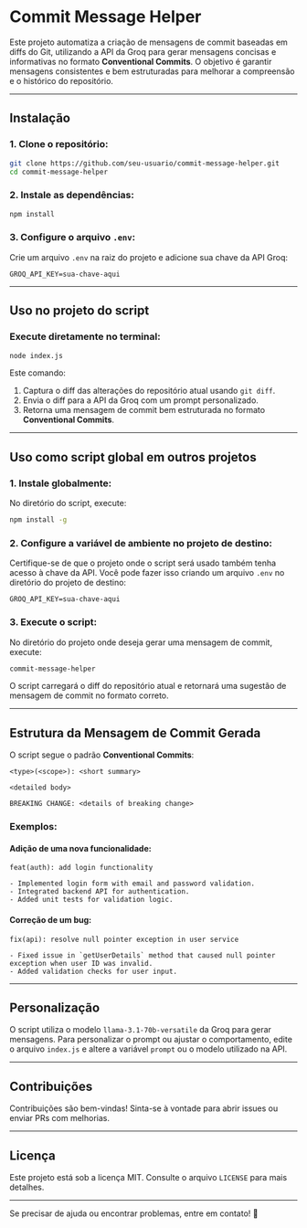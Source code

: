 
# Commit Message Helper

Este projeto automatiza a criação de mensagens de commit baseadas em diffs do Git, utilizando a API da Groq para gerar mensagens concisas e informativas no formato **Conventional Commits**. O objetivo é garantir mensagens consistentes e bem estruturadas para melhorar a compreensão e o histórico do repositório.

---

## **Instalação**

### 1. Clone o repositório:
```bash
git clone https://github.com/seu-usuario/commit-message-helper.git
cd commit-message-helper
```

### 2. Instale as dependências:
```bash
npm install
```

### 3. Configure o arquivo `.env`:
Crie um arquivo `.env` na raiz do projeto e adicione sua chave da API Groq:
```env
GROQ_API_KEY=sua-chave-aqui
```

---

## **Uso no projeto do script**

### Execute diretamente no terminal:
```bash
node index.js
```

Este comando:
1. Captura o diff das alterações do repositório atual usando `git diff`.
2. Envia o diff para a API da Groq com um prompt personalizado.
3. Retorna uma mensagem de commit bem estruturada no formato **Conventional Commits**.

---

## **Uso como script global em outros projetos**

### 1. Instale globalmente:
No diretório do script, execute:
```bash
npm install -g
```

### 2. Configure a variável de ambiente no projeto de destino:
Certifique-se de que o projeto onde o script será usado também tenha acesso à chave da API. Você pode fazer isso criando um arquivo `.env` no diretório do projeto de destino:
```env
GROQ_API_KEY=sua-chave-aqui
```

### 3. Execute o script:
No diretório do projeto onde deseja gerar uma mensagem de commit, execute:
```bash
commit-message-helper
```

O script carregará o diff do repositório atual e retornará uma sugestão de mensagem de commit no formato correto.

---

## **Estrutura da Mensagem de Commit Gerada**
O script segue o padrão **Conventional Commits**:
```
<type>(<scope>): <short summary>

<detailed body>

BREAKING CHANGE: <details of breaking change>
```

### Exemplos:
#### Adição de uma nova funcionalidade:
```
feat(auth): add login functionality

- Implemented login form with email and password validation.
- Integrated backend API for authentication.
- Added unit tests for validation logic.
```

#### Correção de um bug:
```
fix(api): resolve null pointer exception in user service

- Fixed issue in `getUserDetails` method that caused null pointer exception when user ID was invalid.
- Added validation checks for user input.
```

---

## **Personalização**
O script utiliza o modelo `llama-3.1-70b-versatile` da Groq para gerar mensagens. Para personalizar o prompt ou ajustar o comportamento, edite o arquivo `index.js` e altere a variável `prompt` ou o modelo utilizado na API.

---

## **Contribuições**
Contribuições são bem-vindas! Sinta-se à vontade para abrir issues ou enviar PRs com melhorias.

---

## **Licença**
Este projeto está sob a licença MIT. Consulte o arquivo `LICENSE` para mais detalhes.

---

Se precisar de ajuda ou encontrar problemas, entre em contato! 🚀
